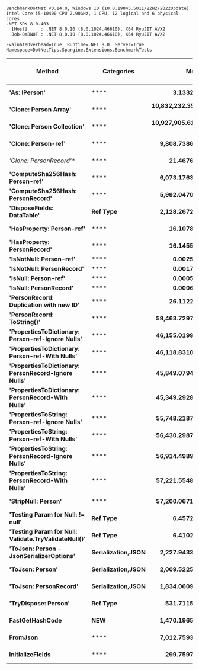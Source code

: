 ```

BenchmarkDotNet v0.14.0, Windows 10 (10.0.19045.5011/22H2/2022Update)
Intel Core i5-10400 CPU 2.90GHz, 1 CPU, 12 logical and 6 physical cores
.NET SDK 8.0.403
  [Host]     : .NET 8.0.10 (8.0.1024.46610), X64 RyuJIT AVX2
  Job-QYBNOF : .NET 8.0.10 (8.0.1024.46610), X64 RyuJIT AVX2

EvaluateOverhead=True  Runtime=.NET 8.0  Server=True  
Namespace=DotNetTips.Spargine.Extensions.BenchmarkTests  

```
| Method                                               | Categories         | Mean               | Error           | StdDev          | StdErr         | Median             | Min                | Q1                 | Q3                 | Max                | Op/s                 | CI99.9% Margin | Iterations | Kurtosis | MValue | Skewness | Rank | LogicalGroup | Baseline | Exceptions | Gen0    | Completed Work Items | Lock Contentions | Code Size | Gen1    | Gen2    | Allocated |
|----------------------------------------------------- |------------------- |-------------------:|----------------:|----------------:|---------------:|-------------------:|-------------------:|-------------------:|-------------------:|-------------------:|---------------------:|---------------:|-----------:|---------:|-------:|---------:|-----:|------------- |--------- |-----------:|--------:|---------------------:|-----------------:|----------:|--------:|--------:|----------:|
| **&#39;As: IPerson&#39;**                                        | ****                   |          **3.1332 ns** |       **0.0206 ns** |       **0.0172 ns** |      **0.0048 ns** |          **3.1254 ns** |          **3.1155 ns** |          **3.1200 ns** |          **3.1440 ns** |          **3.1740 ns** |       **319,162,465.58** |       **6.498 ns** |      **13.00** |    **2.832** |  **2.000** |   **0.8937** |    **2** | *****            | **No**       |          **-** |       **-** |                    **-** |                **-** |     **532 B** |       **-** |       **-** |         **-** |
| **&#39;Clone: Person Array&#39;**                                | ****                   | **10,832,232.3568 ns** | **208,653.4493 ns** | **271,308.4446 ns** | **55,380.6043 ns** | **10,845,507.8125 ns** | **10,272,821.8750 ns** | **10,671,035.1562 ns** | **10,971,589.8438 ns** | **11,337,564.0625 ns** |                **92.32** | **-27,678.302 ns** |      **24.00** |    **2.393** |  **2.000** |  **-0.1917** |   **20** | *****            | **No**       |          **-** | **78.1250** |                    **-** |                **-** |   **2,912 B** | **62.5000** | **62.5000** | **4579102 B** |
| **&#39;Clone: Person Collection&#39;**                           | ****                   | **10,927,905.6108 ns** | **207,630.8185 ns** | **254,989.3139 ns** | **54,363.9044 ns** | **10,866,799.2188 ns** | **10,548,376.5625 ns** | **10,742,635.1562 ns** | **11,061,694.5312 ns** | **11,493,354.6875 ns** |                **91.51** | **-27,170.952 ns** |      **22.00** |    **2.476** |  **2.000** |   **0.6738** |   **20** | *****            | **No**       |          **-** | **78.1250** |                    **-** |                **-** |   **2,175 B** | **62.5000** | **62.5000** | **4558776 B** |
| **&#39;Clone: Person-ref&#39;**                                  | ****                   |      **9,808.7386 ns** |      **22.5505 ns** |      **17.6059 ns** |      **5.0824 ns** |      **9,807.4738 ns** |      **9,788.7016 ns** |      **9,796.6084 ns** |      **9,815.4819 ns** |      **9,850.3639 ns** |           **101,949.91** |       **3.459 ns** |      **12.00** |    **3.065** |  **2.000** |   **0.8518** |   **16** | *****            | **No**       |          **-** |  **0.0458** |                    **-** |                **-** |   **2,170 B** |       **-** |       **-** |    **4584 B** |
| **&#39;Clone: PersonRecord*&#39;**                               | ****                   |         **21.4676 ns** |       **0.2663 ns** |       **0.2361 ns** |      **0.0631 ns** |         **21.5351 ns** |         **21.0305 ns** |         **21.2542 ns** |         **21.6690 ns** |         **21.7985 ns** |        **46,581,929.29** |       **6.968 ns** |      **14.00** |    **1.615** |  **2.000** |  **-0.3000** |    **5** | *****            | **No**       |          **-** |  **0.0010** |                    **-** |                **-** |     **183 B** |       **-** |       **-** |      **88 B** |
| **&#39;ComputeSha256Hash: Person-ref&#39;**                      | ****                   |      **6,073.1763 ns** |      **23.6993 ns** |      **22.1684 ns** |      **5.7238 ns** |      **6,066.7336 ns** |      **6,040.7425 ns** |      **6,057.6538 ns** |      **6,089.8628 ns** |      **6,116.7953 ns** |           **164,658.48** |       **4.638 ns** |      **15.00** |    **1.862** |  **2.000** |   **0.4555** |   **14** | *****            | **No**       |          **-** |  **0.0381** |                    **-** |                **-** |   **1,697 B** |       **-** |       **-** |    **3904 B** |
| **&#39;ComputeSha256Hash: PersonRecord&#39;**                    | ****                   |      **5,992.0470 ns** |      **26.5082 ns** |      **24.7957 ns** |      **6.4022 ns** |      **5,982.7732 ns** |      **5,964.5260 ns** |      **5,971.5576 ns** |      **6,008.8757 ns** |      **6,046.7045 ns** |           **166,887.88** |       **4.299 ns** |      **15.00** |    **2.193** |  **2.000** |   **0.6660** |   **14** | *****            | **No**       |          **-** |  **0.0381** |                    **-** |                **-** |   **1,691 B** |       **-** |       **-** |    **3776 B** |
| **&#39;DisposeFields: DataTable&#39;**                           | **Ref Type**           |      **2,128.2672 ns** |      **12.2476 ns** |      **10.8571 ns** |      **2.9017 ns** |      **2,128.5187 ns** |      **2,114.0648 ns** |      **2,120.3440 ns** |      **2,134.0417 ns** |      **2,155.5397 ns** |           **469,865.81** |       **5.549 ns** |      **14.00** |    **3.368** |  **2.000** |   **0.7668** |   **12** | *****            | **No**       |          **-** |  **0.0420** |                    **-** |                **-** |   **3,529 B** |       **-** |       **-** |    **4144 B** |
| **&#39;HasProperty: Person-ref&#39;**                            | ****                   |         **16.1078 ns** |       **0.1017 ns** |       **0.0902 ns** |      **0.0241 ns** |         **16.1215 ns** |         **15.9698 ns** |         **16.0511 ns** |         **16.1629 ns** |         **16.2407 ns** |        **62,081,647.40** |       **6.988 ns** |      **14.00** |    **1.719** |  **2.000** |  **-0.1345** |    **4** | *****            | **No**       |          **-** |       **-** |                    **-** |                **-** |     **522 B** |       **-** |       **-** |         **-** |
| **&#39;HasProperty: PersonRecord&#39;**                          | ****                   |         **16.1455 ns** |       **0.0502 ns** |       **0.0419 ns** |      **0.0116 ns** |         **16.1407 ns** |         **16.0927 ns** |         **16.1204 ns** |         **16.1700 ns** |         **16.2387 ns** |        **61,936,596.04** |       **6.494 ns** |      **13.00** |    **2.546** |  **2.000** |   **0.6879** |    **4** | *****            | **No**       |          **-** |       **-** |                    **-** |                **-** |     **522 B** |       **-** |       **-** |         **-** |
| **&#39;IsNotNull: Person-ref&#39;**                              | ****                   |          **0.0025 ns** |       **0.0043 ns** |       **0.0038 ns** |      **0.0010 ns** |          **0.0000 ns** |          **0.0000 ns** |          **0.0000 ns** |          **0.0029 ns** |          **0.0112 ns** |   **406,271,905,904.74** |       **6.999 ns** |      **14.00** |    **2.816** |  **2.200** |   **1.1818** |    **1** | *****            | **No**       |          **-** |       **-** |                    **-** |                **-** |      **18 B** |       **-** |       **-** |         **-** |
| **&#39;IsNotNull: PersonRecord&#39;**                            | ****                   |          **0.0017 ns** |       **0.0038 ns** |       **0.0034 ns** |      **0.0009 ns** |          **0.0000 ns** |          **0.0000 ns** |          **0.0000 ns** |          **0.0007 ns** |          **0.0107 ns** |   **589,944,881,912.01** |       **7.000 ns** |      **14.00** |    **3.993** |  **2.200** |   **1.5581** |    **1** | *****            | **No**       |          **-** |       **-** |                    **-** |                **-** |      **18 B** |       **-** |       **-** |         **-** |
| **&#39;IsNull: Person-ref&#39;**                                 | ****                   |          **0.0005 ns** |       **0.0013 ns** |       **0.0012 ns** |      **0.0003 ns** |          **0.0000 ns** |          **0.0000 ns** |          **0.0000 ns** |          **0.0002 ns** |          **0.0044 ns** | **2,035,658,159,757.33** |       **7.500 ns** |      **15.00** |    **8.229** |  **2.000** |   **2.4701** |    **1** | *****            | **No**       |          **-** |       **-** |                    **-** |                **-** |      **18 B** |       **-** |       **-** |         **-** |
| **&#39;IsNull: PersonRecord&#39;**                               | ****                   |          **0.0006 ns** |       **0.0018 ns** |       **0.0016 ns** |      **0.0004 ns** |          **0.0000 ns** |          **0.0000 ns** |          **0.0000 ns** |          **0.0000 ns** |          **0.0060 ns** | **1,626,072,035,134.02** |       **7.000 ns** |      **14.00** |    **8.768** |  **2.000** |   **2.5982** |    **1** | *****            | **No**       |          **-** |       **-** |                    **-** |                **-** |      **18 B** |       **-** |       **-** |         **-** |
| **&#39;PersonRecord: Duplication with new ID&#39;**              | ****                   |         **26.1122 ns** |       **0.1304 ns** |       **0.1156 ns** |      **0.0309 ns** |         **26.1431 ns** |         **25.9485 ns** |         **26.0012 ns** |         **26.1983 ns** |         **26.2645 ns** |        **38,296,238.62** |       **6.985 ns** |      **14.00** |    **1.398** |  **2.000** |  **-0.2697** |    **6** | *****            | **No**       |          **-** |  **0.0010** |                    **-** |                **-** |     **589 B** |       **-** |       **-** |      **88 B** |
| **&#39;PersonRecord: ToString()&#39;**                           | ****                   |     **59,463.7297 ns** |     **361.2387 ns** |     **337.9029 ns** |     **87.2461 ns** |     **59,412.8540 ns** |     **59,001.6968 ns** |     **59,221.1670 ns** |     **59,728.3936 ns** |     **60,081.2622 ns** |            **16,816.97** |     **-36.123 ns** |      **15.00** |    **1.713** |  **2.000** |   **0.3847** |   **19** | *****            | **No**       |          **-** |  **0.7324** |                    **-** |                **-** |     **804 B** |       **-** |       **-** |   **86660 B** |
| **&#39;PropertiesToDictionary: Person-ref-Ignore Nulls&#39;**    | ****                   |     **46,155.0199 ns** |     **457.8075 ns** |     **428.2334 ns** |    **110.5694 ns** |     **46,238.6169 ns** |     **45,604.1016 ns** |     **45,723.3856 ns** |     **46,505.9875 ns** |     **46,868.2800 ns** |            **21,666.12** |     **-47.785 ns** |      **15.00** |    **1.361** |  **2.000** |  **-0.0254** |   **17** | *****            | **No**       |          **-** |  **0.4883** |                    **-** |                **-** |   **3,850 B** |       **-** |       **-** |   **46216 B** |
| **&#39;PropertiesToDictionary: Person-ref-With Nulls&#39;**      | ****                   |     **46,118.8310 ns** |     **248.4433 ns** |     **232.3940 ns** |     **60.0039 ns** |     **46,071.9543 ns** |     **45,838.1592 ns** |     **45,929.2969 ns** |     **46,232.6233 ns** |     **46,594.9951 ns** |            **21,683.12** |     **-22.502 ns** |      **15.00** |    **2.060** |  **2.000** |   **0.5592** |   **17** | *****            | **No**       |          **-** |  **0.4883** |                    **-** |                **-** |   **3,860 B** |       **-** |       **-** |   **46216 B** |
| **&#39;PropertiesToDictionary: PersonRecord-Ignore Nulls&#39;**  | ****                   |     **45,849.0794 ns** |     **363.9985 ns** |     **340.4844 ns** |     **87.9127 ns** |     **45,845.1019 ns** |     **45,332.1075 ns** |     **45,564.6210 ns** |     **46,150.3143 ns** |     **46,337.6434 ns** |            **21,810.69** |     **-36.456 ns** |      **15.00** |    **1.303** |  **2.000** |  **-0.0764** |   **17** | *****            | **No**       |          **-** |  **0.4883** |                    **-** |                **-** |   **3,870 B** |       **-** |       **-** |   **46531 B** |
| **&#39;PropertiesToDictionary: PersonRecord-With Nulls&#39;**    | ****                   |     **45,349.2928 ns** |     **426.6991 ns** |     **399.1346 ns** |    **103.0561 ns** |     **45,359.5947 ns** |     **44,848.2422 ns** |     **44,979.8035 ns** |     **45,658.3191 ns** |     **46,004.1626 ns** |            **22,051.06** |     **-44.028 ns** |      **15.00** |    **1.520** |  **2.000** |   **0.2447** |   **17** | *****            | **No**       |          **-** |  **0.4883** |                    **-** |                **-** |   **3,867 B** |       **-** |       **-** |   **46531 B** |
| **&#39;PropertiesToString: Person-ref-Ignore Nulls&#39;**        | ****                   |     **55,748.2187 ns** |     **164.1561 ns** |     **137.0778 ns** |     **38.0185 ns** |     **55,800.5981 ns** |     **55,554.5593 ns** |     **55,682.2266 ns** |     **55,805.6396 ns** |     **56,027.8198 ns** |            **17,937.79** |     **-12.509 ns** |      **13.00** |    **2.149** |  **2.000** |   **0.2429** |   **18** | *****            | **No**       |          **-** |  **0.8545** |                    **-** |                **-** |   **7,561 B** |       **-** |       **-** |   **82816 B** |
| **&#39;PropertiesToString: Person-ref-With Nulls&#39;**          | ****                   |     **56,430.2987 ns** |     **189.3072 ns** |     **167.8159 ns** |     **44.8507 ns** |     **56,420.9839 ns** |     **56,121.8262 ns** |     **56,325.1785 ns** |     **56,499.9832 ns** |     **56,733.2520 ns** |            **17,720.98** |     **-15.425 ns** |      **14.00** |    **2.417** |  **2.000** |   **0.2445** |   **18** | *****            | **No**       |          **-** |  **0.9155** |                    **-** |                **-** |   **7,558 B** |       **-** |       **-** |   **84104 B** |
| **&#39;PropertiesToString: PersonRecord-Ignore Nulls&#39;**      | ****                   |     **56,914.4989 ns** |     **186.0705 ns** |     **164.9467 ns** |     **44.0839 ns** |     **56,953.4790 ns** |     **56,647.6562 ns** |     **56,771.1212 ns** |     **57,014.9078 ns** |     **57,237.4817 ns** |            **17,570.22** |     **-15.042 ns** |      **14.00** |    **1.937** |  **2.000** |   **0.1104** |   **18** | *****            | **No**       |          **-** |  **0.9155** |                    **-** |                **-** |   **7,573 B** |       **-** |       **-** |   **86212 B** |
| **&#39;PropertiesToString: PersonRecord-With Nulls&#39;**        | ****                   |     **57,221.5548 ns** |     **254.7558 ns** |     **238.2987 ns** |     **61.5285 ns** |     **57,194.2322 ns** |     **56,858.5571 ns** |     **57,029.9805 ns** |     **57,400.6195 ns** |     **57,638.4033 ns** |            **17,475.93** |     **-23.264 ns** |      **15.00** |    **1.656** |  **2.000** |   **0.0687** |   **18** | *****            | **No**       |          **-** |  **0.9155** |                    **-** |                **-** |   **7,570 B** |       **-** |       **-** |   **85732 B** |
| **&#39;StripNull: Person&#39;**                                  | ****                   |     **57,200.0671 ns** |     **288.6813 ns** |     **255.9085 ns** |     **68.3944 ns** |     **57,143.9270 ns** |     **56,927.2461 ns** |     **57,010.5286 ns** |     **57,262.0346 ns** |     **57,750.9338 ns** |            **17,482.50** |     **-27.197 ns** |      **14.00** |    **2.669** |  **2.000** |   **0.9748** |   **18** | *****            | **No**       |          **-** |  **0.8545** |                    **-** |                **-** |   **7,701 B** |       **-** |       **-** |   **83048 B** |
| **&#39;Testing Param for Null: != null&#39;**                    | **Ref Type**           |          **6.4572 ns** |       **0.0369 ns** |       **0.0308 ns** |      **0.0085 ns** |          **6.4516 ns** |          **6.4081 ns** |          **6.4347 ns** |          **6.4808 ns** |          **6.5104 ns** |       **154,867,033.51** |       **6.496 ns** |      **13.00** |    **1.676** |  **2.000** |   **0.1001** |    **3** | *****            | **No**       |          **-** |  **0.0003** |                    **-** |                **-** |      **65 B** |       **-** |       **-** |      **24 B** |
| **&#39;Testing Param for Null: Validate.TryValidateNull()&#39;** | **Ref Type**           |          **6.4102 ns** |       **0.0436 ns** |       **0.0386 ns** |      **0.0103 ns** |          **6.4148 ns** |          **6.3355 ns** |          **6.3807 ns** |          **6.4241 ns** |          **6.4742 ns** |       **156,001,319.97** |       **6.995 ns** |      **14.00** |    **2.209** |  **2.000** |   **0.0049** |    **3** | *****            | **No**       |          **-** |  **0.0003** |                    **-** |                **-** |      **65 B** |       **-** |       **-** |      **24 B** |
| **&#39;ToJson: Person - JsonSerializerOptions&#39;**             | **Serialization,JSON** |      **2,227.9433 ns** |      **16.2069 ns** |      **14.3670 ns** |      **3.8397 ns** |      **2,223.1419 ns** |      **2,209.2754 ns** |      **2,217.0030 ns** |      **2,238.1570 ns** |      **2,260.5297 ns** |           **448,844.46** |       **5.080 ns** |      **14.00** |    **2.405** |  **2.000** |   **0.6980** |   **13** | *****            | **No**       |          **-** |  **0.0229** |                    **-** |                **-** |     **754 B** |  **0.0191** |       **-** |    **2112 B** |
| **&#39;ToJson: Person&#39;**                                     | **Serialization,JSON** |      **2,009.5225 ns** |      **16.0965 ns** |      **14.2691 ns** |      **3.8136 ns** |      **2,006.6185 ns** |      **1,988.8577 ns** |      **2,001.6570 ns** |      **2,021.2736 ns** |      **2,033.2134 ns** |           **497,630.66** |       **5.093 ns** |      **14.00** |    **1.680** |  **2.000** |   **0.2896** |   **11** | *****            | **No**       |          **-** |  **0.0191** |                    **-** |                **-** |   **1,476 B** |       **-** |       **-** |    **1904 B** |
| **&#39;ToJson: PersonRecord&#39;**                               | **Serialization,JSON** |      **1,834.0609 ns** |       **6.1492 ns** |       **5.7520 ns** |      **1.4852 ns** |      **1,833.7673 ns** |      **1,823.7671 ns** |      **1,828.4665 ns** |      **1,839.3593 ns** |      **1,841.6216 ns** |           **545,238.17** |       **6.757 ns** |      **15.00** |    **1.514** |  **2.000** |  **-0.2278** |   **10** | *****            | **No**       |          **-** |  **0.0191** |                    **-** |                **-** |   **1,474 B** |       **-** |       **-** |    **1816 B** |
| **&#39;TryDispose: Person&#39;**                                 | **Ref Type**           |        **531.7115 ns** |       **8.0737 ns** |       **7.5522 ns** |      **1.9500 ns** |        **532.2571 ns** |        **521.2947 ns** |        **525.3404 ns** |        **536.1563 ns** |        **548.0463 ns** |         **1,880,718.97** |       **6.525 ns** |      **15.00** |    **2.195** |  **2.000** |   **0.3114** |    **8** | *****            | **No**       |          **-** |  **0.0315** |                    **-** |                **-** |   **1,269 B** |       **-** |       **-** |    **2920 B** |
| **FastGetHashCode**                                      | ****NEW****            |      **1,470.1965 ns** |       **2.5951 ns** |       **2.1670 ns** |      **0.6010 ns** |      **1,470.3390 ns** |      **1,466.9474 ns** |      **1,468.8120 ns** |      **1,470.8572 ns** |      **1,474.5516 ns** |           **680,181.16** |       **6.199 ns** |      **13.00** |    **2.290** |  **2.000** |   **0.2863** |    **9** | *****            | **No**       |          **-** |       **-** |                    **-** |                **-** |   **1,243 B** |       **-** |       **-** |      **56 B** |
| **FromJson**                                             | ****                   |      **7,012.7593 ns** |      **15.3384 ns** |      **13.5971 ns** |      **3.6340 ns** |      **7,010.7964 ns** |      **6,993.9827 ns** |      **7,004.6999 ns** |      **7,014.8109 ns** |      **7,040.5540 ns** |           **142,597.22** |       **5.183 ns** |      **14.00** |    **2.294** |  **2.000** |   **0.6095** |   **15** | *****            | **No**       |          **-** |  **0.0229** |                    **-** |                **-** |     **743 B** |       **-** |       **-** |    **2784 B** |
| **InitializeFields**                                     | ****                   |        **299.7597 ns** |       **1.7845 ns** |       **1.6692 ns** |      **0.4310 ns** |        **299.1528 ns** |        **297.6235 ns** |        **298.5712 ns** |        **300.4791 ns** |        **303.2833 ns** |         **3,336,005.87** |       **7.285 ns** |      **15.00** |    **2.243** |  **2.000** |   **0.6428** |    **7** | *****            | **No**       |          **-** |  **0.0052** |                    **-** |                **-** |   **4,853 B** |       **-** |       **-** |     **520 B** |
